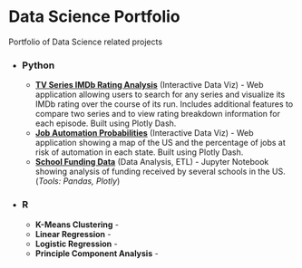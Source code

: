 # Data Science Portfolio
Portfolio of Data Science related projects

* ### Python
  * **[TV Series IMDb Rating Analysis](https://github.com/aditya14/TV-Ratings-Graph)** (Interactive Data Viz) - Web application allowing users to search for any series and visualize its IMDb rating over the course of its run. Includes additional features to compare two series and to view rating breakdown information for each episode. Built using Plotly Dash.
  * **[Job Automation Probabilities](https://github.com/aditya14/Job-Automation-Probabilities)** (Interactive Data Viz) - Web application showing a map of the US and the percentage of jobs at risk of automation in each state. Built using Plotly Dash.
  * **[School Funding Data](https://nbviewer.jupyter.org/github/aditya14/data-science-portfolio/blob/master/School%20Funding%20Data%20Analysis.ipynb)** (Data Analysis, ETL) - Jupyter Notebook showing analysis of funding received by several schools in the US. (*Tools: Pandas, Plotly*)
  
* ### R
  * **K-Means Clustering** - 
  * **Linear Regression** - 
  * **Logistic Regression** -
  * **Principle Component Analysis** - 
